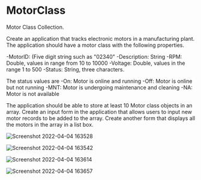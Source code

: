 # MotorClass

Motor Class Collection.

Create an application that tracks electronic motors in a manufacturing plant. The application should have a motor class with the following properties.

-MotorID: (Five digit string such as "02340"
-Description: String
-RPM: Double, values in range from 10 to 10000
-Voltage: Double, values in the range 1 to 500
-Status: String, three characters.

The status values are
-On: Motor is online and running
-Off: Motor is online but not running
-MNT: Motor is undergoing maintenance and cleaning
-NA: Motor is not available

The application should be able to store at least 10 Motor class objects in an array. Create an input form in the application that allows users to input new motor records to be added to the array. Create another form that displays all the motors in the array in a list box.

![Screenshot 2022-04-04 163528](https://user-images.githubusercontent.com/81642890/161627983-ecaa3744-68aa-4c35-9b60-14b0947a0c81.png)

![Screenshot 2022-04-04 163542](https://user-images.githubusercontent.com/81642890/161627995-b5b3cbab-41aa-41d5-ab26-49f68f0712d6.png)

![Screenshot 2022-04-04 163614](https://user-images.githubusercontent.com/81642890/161628015-3d30be5b-0e99-459a-a91a-656c4e966ad7.png)

![Screenshot 2022-04-04 163657](https://user-images.githubusercontent.com/81642890/161628023-a363342c-e48a-4474-8dc3-b5abe3b16169.png)
